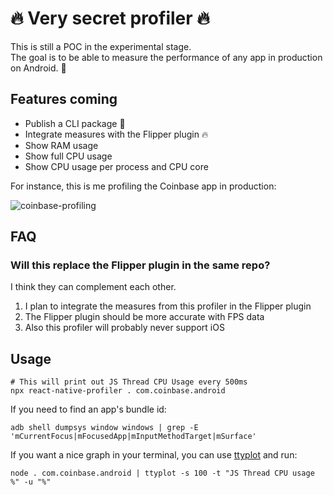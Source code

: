 # 🔥 Very secret profiler 🔥

This is still a POC in the experimental stage.  
The goal is to be able to measure the performance of any app in production on Android. 🤩

## Features coming

- Publish a CLI package 🚀
- Integrate measures with the Flipper plugin 🔥
- Show RAM usage
- Show full CPU usage
- Show CPU usage per process and CPU core

For instance, this is me profiling the Coinbase app in production:

![coinbase-profiling](https://user-images.githubusercontent.com/4534323/154450010-14069401-b686-4ff3-9f52-c404e6e4ed6c.gif)

## FAQ

### Will this replace the Flipper plugin in the same repo?

I think they can complement each other.

1. I plan to integrate the measures from this profiler in the Flipper plugin
2. The Flipper plugin should be more accurate with FPS data
3. Also this profiler will probably never support iOS

## Usage

```
# This will print out JS Thread CPU Usage every 500ms
npx react-native-profiler . com.coinbase.android
```

If you need to find an app's bundle id:

```
adb shell dumpsys window windows | grep -E 'mCurrentFocus|mFocusedApp|mInputMethodTarget|mSurface'
```

If you want a nice graph in your terminal, you can use [ttyplot](https://github.com/tenox7/ttyplot) and run:

```
node . com.coinbase.android | ttyplot -s 100 -t "JS Thread CPU usage %" -u "%"
```
